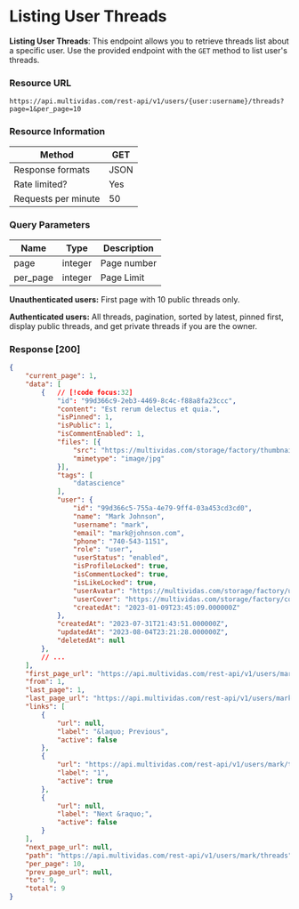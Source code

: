 # Listing User Threads

**Listing User Threads**: This endpoint allows you to retrieve threads list about a specific user.
Use the provided endpoint with the `GET` method to list user's threads.

### Resource URL

`https://api.multividas.com/rest-api/v1/users/{user:username}/threads?page=1&per_page=10`

### Resource Information

| Method                                | GET  |
|---------------------------------------|------|
| Response formats                      | JSON |
| Rate limited?                         | Yes  |
| Requests per minute                   | 50   |

### Query Parameters

| Name        | Type    | Description                                     |
|-------------|---------|-------------------------------------------------|
| page        | integer | Page number   |
| per_page    | integer | Page Limit    |

**Unauthenticated users:** First page with 10 public threads only.

**Authenticated users:** All threads, pagination, sorted by latest, pinned first, display public threads, and get private threads if you are the owner.

### Response [200]

```json
{
    "current_page": 1,
    "data": [
        {   // [!code focus:32]
            "id": "99d366c9-2eb3-4469-8c4c-f88a8fa23ccc",
            "content": "Est rerum delectus et quia.",
            "isPinned": 1,
            "isPublic": 1,
            "isCommentEnabled": 1,
            "files": [{
                "src": "https://multividas.com/storage/factory/thumbnails/1.jpg",
                "mimetype": "image/jpg"
            }],
            "tags": [
                "datascience"
            ],
            "user": {
                "id": "99d366c5-755a-4e79-9ff4-03a453cd3cd0",
                "name": "Mark Johnson",
                "username": "mark",
                "email": "mark@johnson.com",
                "phone": "740-543-1151",
                "role": "user",
                "userStatus": "enabled",
                "isProfileLocked": true,
                "isCommentLocked": true,
                "isLikeLocked": true,
                "userAvatar": "https://multividas.com/storage/factory/users/mark/1.jpg",
                "userCover": "https://multividas.com/storage/factory/covers/1.jpg",
                "createdAt": "2023-01-09T23:45:09.000000Z"
            },
            "createdAt": "2023-07-31T21:43:51.000000Z",
            "updatedAt": "2023-08-04T23:21:28.000000Z",
            "deletedAt": null
        },
        // ...
    ],
    "first_page_url": "https://api.multividas.com/rest-api/v1/users/mark/threads?page=1",
    "from": 1,
    "last_page": 1,
    "last_page_url": "https://api.multividas.com/rest-api/v1/users/mark/threads?page=1",
    "links": [
        {
            "url": null,
            "label": "&laquo; Previous",
            "active": false
        },
        {
            "url": "https://api.multividas.com/rest-api/v1/users/mark/threads?page=1",
            "label": "1",
            "active": true
        },
        {
            "url": null,
            "label": "Next &raquo;",
            "active": false
        }
    ],
    "next_page_url": null,
    "path": "https://api.multividas.com/rest-api/v1/users/mark/threads",
    "per_page": 10,
    "prev_page_url": null,
    "to": 9,
    "total": 9
}
```

